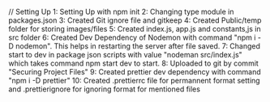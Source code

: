 // Setting Up
1: Setting Up with npm init
2: Changing type module in packages.json
3: Created Git ignore file and gitkeep
4: Created Public/temp folder for storing images/files
5: Created index.js, app.js and constants,js in src folder
6: Created Dev Dependency of Nodemon with command "npm i -D nodemon". This helps in restarting the server after file saved.
7: Changed start to dev in package json scripts with value "nodeman src/index.js" which takes command npm start dev to start.
8: Uploaded to git by commit "Securing Project Files"
9: Created prettier dev dependency with command "npm i -D prettier"
10: Created .prettierrc file for permannent format setting and .prettierignore for ignoring format for mentioned files
